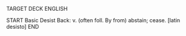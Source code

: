 TARGET DECK
ENGLISH

START
Basic
Desist
Back: v. (often foll. By from) abstain; cease. [latin desisto]
END
